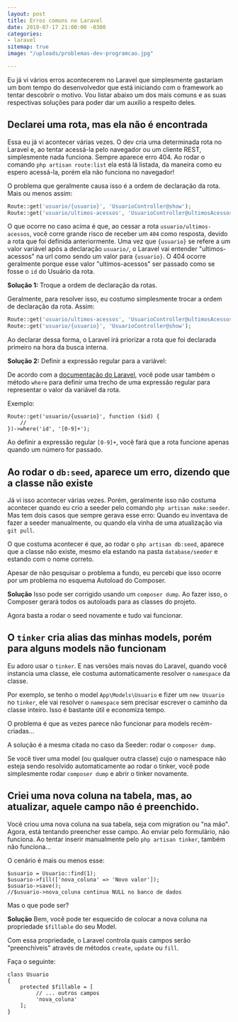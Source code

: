 ```yaml
---
layout: post
title: Erros comuns no Laravel
date: 2019-07-17 21:00:00 -0300
categories:
- laravel
sitemap: true
image: "/uploads/problemas-dev-programcao.jpg"

---
```

Eu já vi vários erros acontecerem no Laravel que simplesmente gastariam um bom tempo do desenvolvedor que está iniciando com o framework ao tentar descobrir o motivo. Vou listar abaixo um dos mais comuns e as suas respectivas soluções para poder dar um auxílio a respeito deles.

## Declarei uma rota, mas ela não é encontrada

Essa eu já vi acontecer várias vezes. O dev cria uma determinada rota no Laravel e, ao tentar acessá-la pelo navegador ou um cliente REST, simplesmente nada funciona. Sempre aparece erro 404. Ao rodar o comando `php artisan route:list` ela está lá listada, da maneira como eu espero acessá-la, porém ela não funciona no navegador!

O problema que geralmente causa isso é a ordem de declaração da rota. Mais ou menos assim:

```php
Route::get('usuario/{usuario}', 'UsuarioController@show');
Route::get('usuario/ultimos-acessos', 'UsuarioController@ultimosAcessos');
```

O que ocorre no caso acima é que, ao cessar a rota `usuario/ultimos-acessos`, você corre grande risco de receber um `404` como resposta, devido a rota que foi definida anteriormente. Uma vez que `{usuario}` se refere a um valor variável após a declaração `usuario/`, o Laravel vai entender "ultimos-acessos" na url como sendo um valor para `{usuario}`. O 404 ocorre geralmente porque esse valor "ultimos-acessos" ser passado como se fosse o `id` do Usuário da rota.

**Solução 1:** Troque a ordem de declaração da rotas.

Geralmente, para resolver isso, eu costumo simplesmente trocar a ordem de declaração da rota. Assim:

```php
Route::get('usuario/ultimos-acessos', 'UsuarioController@ultimosAcessos');
Route::get('usuario/{usuario}', 'UsuarioController@show');
```

Ao declarar dessa forma, o Laravel irá priorizar a rota que foi declarada primeiro na hora da busca interna.

**Solução 2:** Definir a expressão regular para a variável:

De acordo com a [documentação do Laravel](https://laravel.com/docs/5.8/routing), você pode usar também o método `where` para definir uma trecho de uma expressão regular para representar o valor da variável da rota. 

Exemplo:
```
Route::get('usuario/{usuario}', function ($id) {
    //
})->where('id', '[0-9]+');
```

Ao definir a expressão regular `[0-9]+`, você fará que a rota funcione apenas quando um número for passado.


## Ao rodar o `db:seed`, aparece um erro, dizendo que a classe não existe

Já vi isso acontecer várias vezes. Porém, geralmente isso não costuma acontecer quando eu crio a seeder pelo comando `php artisan make:seeder`. Mas tem dois casos que sempre gerava esse erro: Quando eu inventava de fazer a seeder manualmente, ou quando ela vinha de uma atualização via `git pull`.

O que costuma acontecer é que, ao rodar o `php artisan db:seed`, aparece que a classe não existe, mesmo ela estando na pasta `database/seeder` e estando com o nome correto. 

Apesar de não pesquisar o problema a fundo, eu percebi que isso ocorre por um problema no esquema Autoload do Composer.

**Solução**
Isso pode ser corrigido usando um `composer dump`. Ao fazer isso, o Composer gerará todos os autoloads para as classes  do projeto.

Agora basta a rodar o seed novamente e tudo vai funcionar.


## O `tinker` cria alias das minhas models, porém para alguns models não funcionam

Eu adoro usar o `tinker`. E nas versões mais novas do Laravel, quando você instancia uma classe, ele costuma automaticamente resolver o `namespace` da classe.

Por exemplo, se tenho o model `App\Models\Usuario` e fizer um `new Usuario` no `tinker`, ele vai resolver o `namespace` sem precisar escrever o caminho da classe inteiro. Isso é bastante útil e economiza tempo.

O problema é que as vezes parece não funcionar para models recém-criadas...

A solução é a mesma citada no caso da Seeder: rodar o `composer dump`.

Se você tiver uma model (ou qualquer outra classe) cujo o namespace não esteja sendo resolvido automaticamente ao rodar o tinker, você pode simplesmente rodar `composer dump` e abrir o tinker novamente.

## Criei uma nova coluna na tabela, mas, ao atualizar, aquele campo não é preenchido.

Você criou uma nova coluna na sua tabela, seja com migration ou "na mão". Agora, está tentando preencher esse campo. Ao enviar pelo formulário, não funciona. Ao tentar inserir manualmente pelo `php artisan tinker`, também não funciona... 

O cenário é mais ou menos esse:

```
$usuario = Usuario::find(1); 
$usuario->fill(['nova_coluna' => 'Novo valor']);
$usuario->save();
//$usuario->nova_coluna continua NULL no banco de dados
```

Mas o que pode ser?

**Solução**
Bem, você pode ter esquecido de colocar a nova coluna na propriedade `$fillable` do seu Model.

Com essa propriedade, o Laravel controla quais campos serão "preenchíveis" através de métodos `create`, `update` ou `fill`.

Faça o seguinte:

```
class Usuario
{
    protected $fillable = [
         // ... outros campos
         'nova_coluna'
    ];
}
```

